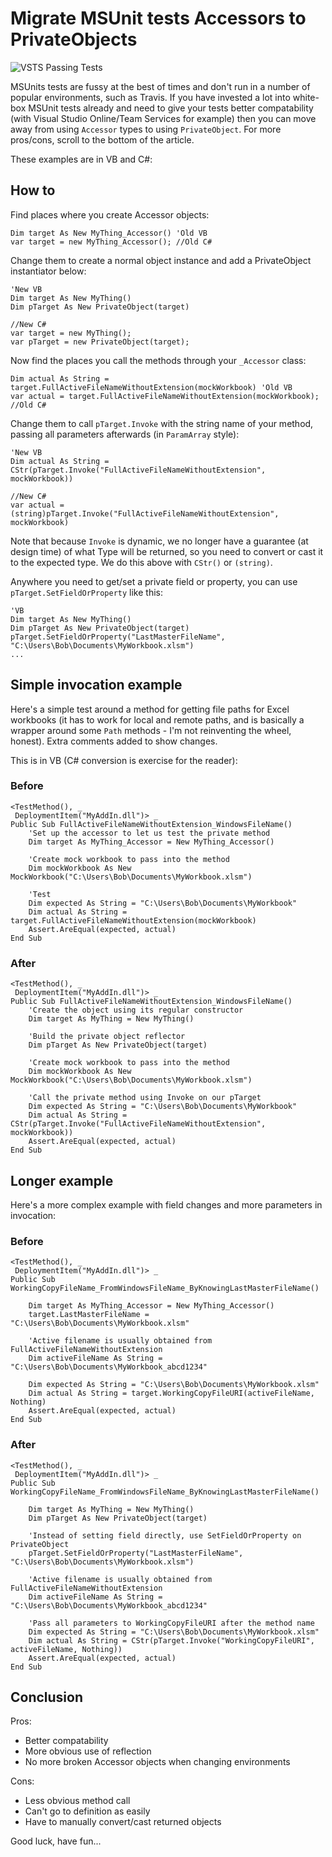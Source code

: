 # Migrate MSUnit tests Accessors to PrivateObjects

![VSTS Passing Tests](./posts/migrate-msunit-tests-accessors-to-privateobjects/vsts-results.png)

MSUnits tests are fussy at the best of times and don't run in a number of popular environments, such as Travis. If you have invested a lot into white-box MSUnit tests already and need to give your tests better compatability (with Visual Studio Online/Team Services for example) then you can move away from using `Accessor` types to using `PrivateObject`. For more pros/cons, scroll to the bottom of the article.

These examples are in VB and C#:

## How to

Find places where you create Accessor objects:

	Dim target As New MyThing_Accessor() 'Old VB
	var target = new MyThing_Accessor(); //Old C#

Change them to create a normal object instance and add a PrivateObject instantiator below:

	'New VB
	Dim target As New MyThing()
	Dim pTarget As New PrivateObject(target)
	
	//New C#
	var target = new MyThing();
	var pTarget = new PrivateObject(target);
	
Now find the places you call the methods through your `_Accessor` class:

	Dim actual As String = target.FullActiveFileNameWithoutExtension(mockWorkbook) 'Old VB
	var actual = target.FullActiveFileNameWithoutExtension(mockWorkbook); //Old C#

Change them to call `pTarget.Invoke` with the string name of your method, passing all parameters afterwards (in `ParamArray` style):

	'New VB
	Dim actual As String = CStr(pTarget.Invoke("FullActiveFileNameWithoutExtension", mockWorkbook))
	
	//New C#
	var actual = (string)pTarget.Invoke("FullActiveFileNameWithoutExtension", mockWorkbook)

Note that because `Invoke` is dynamic, we no longer have a guarantee (at design time) of what Type will be returned, so you need to convert or cast it to the expected type. We do this above with `CStr()` or `(string)`.

Anywhere you need to get/set a private field or property, you can use `pTarget.SetFieldOrProperty` like this:

	'VB
	Dim target As New MyThing()
	Dim pTarget As New PrivateObject(target)
	pTarget.SetFieldOrProperty("LastMasterFileName", "C:\Users\Bob\Documents\MyWorkbook.xlsm")
	...


## Simple invocation example

Here's a simple test around a method for getting file paths for Excel workbooks (it has to work for local and remote paths, and is basically a wrapper around some `Path` methods - I'm not reinventing the wheel, honest). Extra comments added to show changes.

This is in VB (C# conversion is exercise for the reader):

### Before

    <TestMethod(), _
     DeploymentItem("MyAddIn.dll")> _
    Public Sub FullActiveFileNameWithoutExtension_WindowsFileName()
		'Set up the accessor to let us test the private method
        Dim target As MyThing_Accessor = New MyThing_Accessor()

		'Create mock workbook to pass into the method
        Dim mockWorkbook As New MockWorkbook("C:\Users\Bob\Documents\MyWorkbook.xlsm")

		'Test
        Dim expected As String = "C:\Users\Bob\Documents\MyWorkbook"
        Dim actual As String = target.FullActiveFileNameWithoutExtension(mockWorkbook)
        Assert.AreEqual(expected, actual)
    End Sub

### After

	<TestMethod(), _
     DeploymentItem("MyAddIn.dll")> _
    Public Sub FullActiveFileNameWithoutExtension_WindowsFileName()
		'Create the object using its regular constructor
        Dim target As MyThing = New MyThing()
		
		'Build the private object reflector
        Dim pTarget As New PrivateObject(target)

		'Create mock workbook to pass into the method
        Dim mockWorkbook As New MockWorkbook("C:\Users\Bob\Documents\MyWorkbook.xlsm")

		'Call the private method using Invoke on our pTarget
        Dim expected As String = "C:\Users\Bob\Documents\MyWorkbook"
        Dim actual As String = CStr(pTarget.Invoke("FullActiveFileNameWithoutExtension", mockWorkbook))
        Assert.AreEqual(expected, actual)
    End Sub


## Longer example

Here's a more complex example with field changes and more parameters in invocation:

### Before

    <TestMethod(), _
     DeploymentItem("MyAddIn.dll")> _
    Public Sub WorkingCopyFileName_FromWindowsFileName_ByKnowingLastMasterFileName()

        Dim target As MyThing_Accessor = New MyThing_Accessor()
        target.LastMasterFileName = "C:\Users\Bob\Documents\MyWorkbook.xlsm"

        'Active filename is usually obtained from FullActiveFileNameWithoutExtension
        Dim activeFileName As String = "C:\Users\Bob\Documents\MyWorkbook_abcd1234"

        Dim expected As String = "C:\Users\Bob\Documents\MyWorkbook.xlsm"
        Dim actual As String = target.WorkingCopyFileURI(activeFileName, Nothing)
        Assert.AreEqual(expected, actual)
    End Sub
	
### After

    <TestMethod(), _
     DeploymentItem("MyAddIn.dll")> _
    Public Sub WorkingCopyFileName_FromWindowsFileName_ByKnowingLastMasterFileName()

        Dim target As MyThing = New MyThing()
        Dim pTarget As New PrivateObject(target)

		'Instead of setting field directly, use SetFieldOrProperty on PrivateObject
        pTarget.SetFieldOrProperty("LastMasterFileName", "C:\Users\Bob\Documents\MyWorkbook.xlsm")

        'Active filename is usually obtained from FullActiveFileNameWithoutExtension
        Dim activeFileName As String = "C:\Users\Bob\Documents\MyWorkbook_abcd1234"

		'Pass all parameters to WorkingCopyFileURI after the method name
        Dim expected As String = "C:\Users\Bob\Documents\MyWorkbook.xlsm"
        Dim actual As String = CStr(pTarget.Invoke("WorkingCopyFileURI", activeFileName, Nothing))
        Assert.AreEqual(expected, actual)
    End Sub

	
## Conclusion

Pros:

 * Better compatability
 * More obvious use of reflection
 * No more broken Accessor objects when changing environments
 
Cons:

 * Less obvious method call
 * Can't go to definition as easily
 * Have to manually convert/cast returned objects
 
Good luck, have fun...